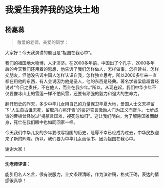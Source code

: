 # 我爱生我养我的这块土地 #

## 杨嘉蕊 ##

> 敬爱的老师，亲爱的同学：

大家好！今天我演讲的题目是“祖国在我心中”。

我们的祖国地大物博，人才济济。在2000多年前，中国出了个孔子，2000多年后的今天我们还用着的思想，他告诉了我们怎样做人，怎样做事，怎样读书，怎样交朋友，但他没告诉中国人怎样认识自我，怎样独立思考。所以2000多年来一直都在用他的东西，有人会说因为他是圣人，他的东西是经典。著名学者梁启超曾经说过“今日之责任，不在他人，而全在我少年。”所以，从现在起，我们中华少年不仅要像冰山上的雪莲一样不怕风雪，还要有顽强的毅力和强大的生命力。

翻开历史的昨天，多少中华儿女用自己的力量保卫华夏大地，爱国人士文天祥留下“人生自古谁无死，留取丹心照汗青”的豪迈誓言激励人们为正义而奋斗。七步成诗的曹植曾经说过“捐躯赴国难，视死忽如归”。这让我们明白，为了解除国难而献身，死亡在我们眼中也如同回家一样。

今天我们中华儿女的少年要改写祖国的历史，耻辱不幸已经成为过去，中华民族迎来了新的辉煌。所以，我们要为中华儿女而读书，因为祖国在我心中。

谢谢大家！

-------------------------------------

**沈老师评语：**

能引用名人名言，很有说服力，全文条理清晰，作为演讲稿，格式正确，表达的情感很真挚！